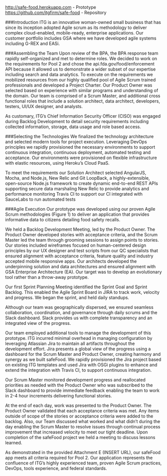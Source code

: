 http://safe-food.herokuapp.com - Prototype<br>
https://github.com/itgfirm/safe-food - Repository
  
###Introduction
ITG is an innovative woman-owned small business that has since its inception adopted Agile scrum as its methodology to deliver complex cloud-enabled, mobile-ready, enterprise applications. Our customer portfolio includes GSA where we have developed agile systems including G-REX and EASi.
 
###Assembling the Team
Upon review of the BPA, the BPA response team rapidly self-organized and met to determine roles. We decided to work on the requirements for Pool 2 and chose the api.fda.gov/food/enforcement API because it allowed us to demonstrate a wider subset of our expertise including search and data analytics. To execute on the requirements we mobilized resources from our highly qualified pool of Agile Scrum trained professionals and developed a Project Charter.  Our Product Owner was selected based on experience with similar programs and understanding of the domain. Our team is comprised of a Scrum Master, and additional cross functional roles that include a solution architect, data architect, developers, testers, UI/UX designer, and analysts.
 
As customary, ITG’s Chief Information Security Officer (CISO) was engaged during Backlog Development to detail security requirements including collected information, storage, data usage and role based access.
 
###Selecting the Technologies
We finalized the technology architecture and selected modern tools for project execution. Leveraging DevOps principles we rapidly provisioned the necessary environments to support continuous integration, continuous deployment, automated testing and acceptance. Our environments were provisioned on flexible infrastructure with elastic resources, using Heroku’s Cloud PaaS.
 
To meet the requirements our Solution Architect selected
AngularJS, Mocha, and Node.js, New Relic and Git
LoopBack, a highly-extensible, open-source Node.js framework to create dynamic end-to-end REST APIs supporting secure data marshaling
New Relic to provide analytics and performance monitoring
Travis CI to support our CI integrated with SauceLabs to run automated tests
 
###Agile Execution
Our prototype was developed using our proven Agile Scrum methodologies (Figure 1) to deliver an application that provides informative data to citizens detailing food safety recalls.

We held a Backlog Development Meeting, led by the Product Owner. The Product Owner developed stories with acceptance criteria, and the Scrum Master led the team through grooming sessions to assign points to stories. Our stories included wireframes focused on human-centered design principles by our UX designer and test scripts from our QC specialists that ensured alignment with acceptance criteria, feature quality and industry accepted mobile responsive apps. Our architects developed the underpinning solution and data architectures and ensured alignment with GSA Enterprise Architecture (EA). Our target was to develop an evolutionary tool rather than a throw-away prototype.
 
Our first Sprint Planning Meeting identified the Sprint Goal and Sprint Backlog. This enabled the Agile Sprint Board in JIRA to track work, velocity and progress. We began the sprint, and held daily standups.

Although our team was geographically dispersed, we ensured seamless collaboration, coordination, and governance through daily scrums and the Slack dashboard.  Slack provides us with complete transparency and an integrated view of the progress.
 
Our team employed additional tools to manage the development of this prototype.  ITG incurred minimal overhead in managing configuration by leveraging Atlassian Jira to maintain all artifacts throughout the development effort. Jira presents a global view of the progress using a dashboard for the Scrum Master and Product Owner, creating harmony and synergy as we built safeFood. We rapidly provisioned the Jira project based on existing ITG templates and used Jira with OSGi plugins to enhance and extend the integration with Travis CI, to support continuous integration.
 
Our Scrum Master monitored development progress and reallocated priorities as needed with the Product Owner who was subscribed to the Slack dashboard to provide immediate feedback enabling the team to work in 2-4 hour increments delivering functional stories.
 
At the end of each day, work was presented to the Product Owner. The Product Owner validated that each acceptance criteria was met. Any items outside of scope of the stories or acceptance criteria were added to the backlog. Also, our Team discussed what worked and what didn’t during the day enabling the Scrum Master to resolve issues through continual process improvement that increased velocity to meet our tight deadline. Upon completion of the safeFood project we held a meeting to discuss lessons learned.
 
As demonstrated in the provided Attachment E (INSERT URL), our safeFood app meets all criteria required for Pool 2. Our application represents the confluence of ITG’s highly experienced team, proven Agile Scrum practices, DevOps, tools experience, and federal standards.
